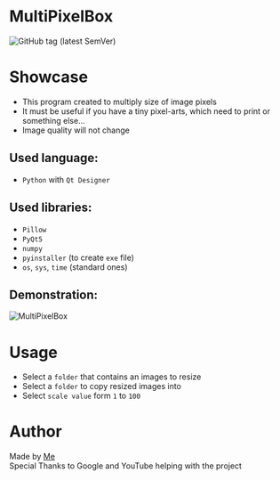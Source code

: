 # MultiPixelBox
![GitHub tag (latest SemVer)](https://img.shields.io/github/v/tag/Tooloom/MultiPixelBox?color=%2300b359&label=version&style=flat-square)

# Showcase
- This program created to multiply size of image pixels
- It must be useful if you have a tiny pixel-arts, which need to print or something else...
- Image quality will not change

## Used language:
- `Python` with `Qt Designer`
## Used libraries:
- `Pillow`
- `PyQt5`
- `numpy`
- `pyinstaller` (to create `exe` file)
- `os`, `sys`, `time` (standard ones)

## Demonstration:
![MultiPixelBox](https://user-images.githubusercontent.com/57460354/126865817-4c5c3f07-1ee6-447f-a498-d85d98732451.gif)
# Usage
- Select a `folder` that contains an images to resize
- Select a `folder` to copy resized images into
- Select `scale value` form `1` to `100`

# Author
Made by [Me](https://github.com/Tooloom)<br>
Special Thanks to Google and YouTube helping with the project
